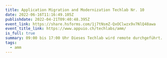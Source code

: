 ```yaml
---
title: Application Migration and Modernization Techlab Nr. 10
date: 2022-06-16T11:16:49.105Z
publishdate: 2022-04-21T09:40:48.395Z
event_link: https://share.hsforms.com/1j7tNsmZ-QxOClwzx9v7NlQ48awa
event_title_link: https://www.appuio.ch/techlabs/amm/
is_full: true
summary: 09:00 bis 17:00 Uhr Dieses Techlab wird remote durchgeführt.
tags:
  - amm
---
```

